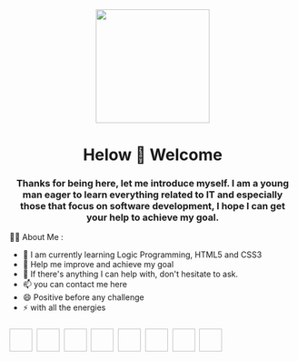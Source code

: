 <div id="header" align="center">  
            <img src="https://media.giphy.com/media/ZVik7pBtu9dNS/giphy.gif" width="200"/>
            <h1 align="center"> Helow 👋 Welcome </h1>
            <h3 align="center"> Thanks for being here, let me introduce myself. I am a young man eager to learn everything related to IT and especially those that focus  on software development, I hope I can get your help to achieve my goal. </h3>
</div>



👨‍💻 About Me :

- 🌱 I am currently learning Logic Programming, HTML5 and CSS3
- 🤔 Help me improve and achieve my goal
- 💬 If there's anything I can help with, don't hesitate to ask.
- 📫 you can contact me here
- 😄 Positive before any challenge
- ⚡ with all the energies


<div aling="left">
            <h3 Lenguages and Tools : </h3>
            <div>
                        <img src"" title="" alt="" width="40" height="40"/>&nbsp;
                        <img src"" title="" alt="" width="40" height="40"/>&nbsp;
                        <img src"" title="" alt="" width="40" height="40"/>&nbsp;
                        <img src"" title="" alt="" width="40" height="40"/>&nbsp;
                        <img src"" title="" alt="" width="40" height="40"/>&nbsp;
                        <img src"" title="" alt="" width="40" height="40"/>&nbsp;
                        <img src"" title="" alt="" width="40" height="40"/>&nbsp;
                        <img src"" title="" alt="" width="40" height="40"/>&nbsp;
            </div>
</div>
             

